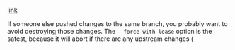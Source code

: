 [link](https://stackoverflow.com/a/8981216)

If someone else pushed changes to the same branch, you probably want to avoid destroying those changes. The `--force-with-lease` option is the safest, because it will abort if there are any upstream changes (
```

```